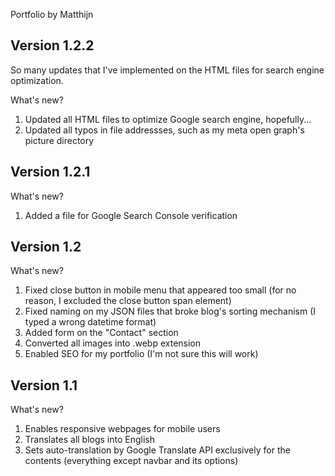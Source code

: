 Portfolio by Matthijn

Version 1.2.2
---
So many updates that I've implemented on the HTML files for search engine optimization.

What's new?
1. Updated all HTML files to optimize Google search engine, hopefully...
2. Updated all typos in file addressses, such as my meta open graph's picture directory

Version 1.2.1
---
What's new?
1. Added a file for Google Search Console verification

Version 1.2
---
What's new?
1. Fixed close button in mobile menu that appeared too small (for no reason, I excluded the close button span element)
2. Fixed naming on my JSON files that broke blog's sorting mechanism (I typed a wrong datetime format)
3. Added form on the "Contact" section
4. Converted all images into .webp extension
5. Enabled SEO for my portfolio (I'm not sure this will work)

Version 1.1
---
What's new?
1. Enables responsive webpages for mobile users
2. Translates all blogs into English
3. Sets auto-translation by Google Translate API exclusively for the contents (everything except navbar and its options)
